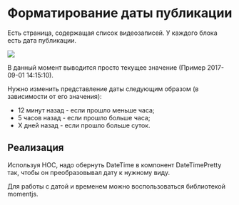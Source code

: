 # Форматирование даты публикации

Есть страница, содержащая список видеозаписей. У каждого блока есть дата публикации.

![](https://raw.githubusercontent.com/netology-code/ra16-homeworks/master/hoc/time/assets/time.png)

В данный момент выводится просто текущее значение (Пример 2017-09-01 14:15:10).

Нужно изменить представление даты следующим образом (в зависимости от его значения): 
 * 12 минут назад - если прошло меньше часа;
 * 5 часов назад - если прошло больше часа;
 * X дней назад - если прошло больше суток.

## Реализация

Используя HOC, надо обернуть DateTime в компонент DateTimePretty так, чтобы он преобразовывал дату к нужному виду.

Для работы с датой и временем можно воспользоваться библиотекой momentjs.